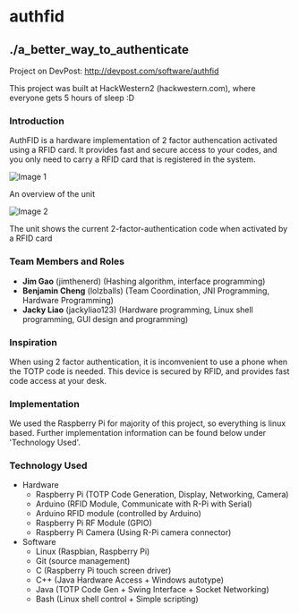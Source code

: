 # authfid
## ./a_better_way_to_authenticate
Project on DevPost: http://devpost.com/software/authfid

This project was built at HackWestern2 (hackwestern.com), where
everyone gets 5 hours of sleep :D

### Introduction
AuthFID is a hardware implementation of 2 factor authencation activated using a RFID card. It provides fast and secure access to your codes, and you only need to carry a RFID card that is registered in the system. 

![Image 1](http://challengepost-s3-challengepost.netdna-ssl.com/photos/production/software_photos/000/328/335/datas/gallery.jpg)

An overview of the unit

![Image 2](http://challengepost-s3-challengepost.netdna-ssl.com/photos/production/software_photos/000/328/042/datas/gallery.jpg)

The unit shows the current 2-factor-authentication code when activated by a RFID card

### Team Members and Roles

 - **Jim Gao** (jimthenerd) (Hashing algorithm, interface programming)
 - **Benjamin Cheng** (lolzballs) (Team Coordination, JNI Programming, Hardware Programming)
 - **Jacky Liao** (jackyliao123) (Hardware programming, Linux shell programming, GUI design and programming)

### Inspiration

When using 2 factor authentication, it is incomvenient to use a phone when the TOTP code is needed. 
This device is secured by RFID, and provides fast code access at your desk. 

### Implementation

We used the Raspberry Pi for majority of this project, so everything is linux based. Further
implementation information can be found below under 'Technology Used'. 

### Technology Used
 - Hardware
   - Raspberry Pi (TOTP Code Generation, Display, Networking, Camera)
   - Arduino (RFID Module, Communicate with R-Pi with Serial)
   - Arduino RFID module (controlled by Arduino)
   - Raspberry Pi RF Module (GPIO)
   - Raspberry Pi Camera (Using R-Pi camera connector)
 - Software
   - Linux (Raspbian, Raspberry Pi)
   - Git (source management)
   - C (Raspberry Pi touch screen driver)
   - C++ (Java Hardware Access + Windows autotype)
   - Java (TOTP Code Gen + Swing Interface + Socket Networking)
   - Bash (Linux shell control + Simple scripting)

